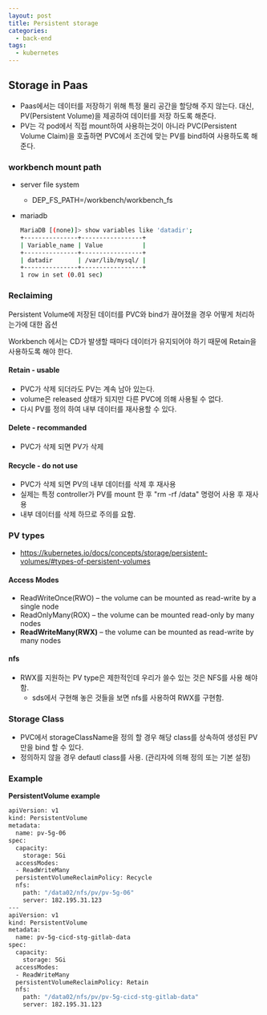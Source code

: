 ```yaml
---
layout: post
title: Persistent storage
categories:
  - back-end
tags:
  - kubernetes
---
```


## Storage in Paas 

- Paas에서는 데이터를 저장하기 위해 특정 물리 공간을 할당해 주지 않는다. 대신, PV(Persistent Volume)을 제공하여 데이터를 저장 하도록 해준다.
- PV는 각 pod에서 직접 mount하여 사용하는것이 아니라 PVC(Persistent Volume Claim)을 호출하면 PVC에서 조건에 맞는 PV를 bind하여 사용하도록 해준다.



### workbench mount path

- server file system

  - DEP_FS_PATH=/workbench/workbench_fs

- mariadb

  ```bash
  MariaDB [(none)]> show variables like 'datadir';
  +---------------+-----------------+
  | Variable_name | Value           |
  +---------------+-----------------+
  | datadir       | /var/lib/mysql/ |
  +---------------+-----------------+
  1 row in set (0.01 sec)
  ```

### Reclaiming

Persistent Volume에 저장된 데이터를 PVC와 bind가 끊어졌을 경우 어떻게 처리하는가에 대한 옵션

Workbench 에서는 CD가 발생할 때마다 데이터가 유지되어야 하기 때문에 Retain을 사용하도록 해야 한다.

#### Retain - usable

- PVC가 삭제 되더라도 PV는 계속 남아 있는다. 
- volume은 released 상태가 되지만 다른 PVC에 의해 사용될 수 없다.
- 다시 PV를 정의 하여 내부 데이터를 재사용할 수 있다. 

#### Delete - recommanded

- PVC가 삭제 되면 PV가 삭제

#### Recycle - do not use

- PVC가 삭제 되면 PV의 내부 데이터를 삭제 후 재사용
- 실제는 특정 controller가 PV를 mount 한 후 "rm -rf /data" 명령어 사용 후 재사용
- 내부 데이터를 삭제 하므로 주의를 요함.

### PV types

- https://kubernetes.io/docs/concepts/storage/persistent-volumes/#types-of-persistent-volumes

#### Access Modes

- ReadWriteOnce(RWO) – the volume can be mounted as read-write by a single node
- ReadOnlyMany(ROX) – the volume can be mounted read-only by many nodes
- **ReadWriteMany(RWX)** – the volume can be mounted as read-write by many nodes

#### nfs

- RWX를 지원하는 PV type은 제한적인데 우리가 쓸수 있는 것은 NFS를 사용 해야 함.
  - sds에서 구현해 놓은 것들을 보면 nfs를 사용하여 RWX를 구현함.



### Storage Class

- PVC에서 storageClassName을 정의 할 경우 해당 class를 상속하여 생성된 PV만을 bind 할 수 있다. 
- 정의하지 않을 경우 defautl class를 사용. (관리자에 의해 정의 또는 기본 설정)

### Example

**PersistentVolume example**

```bash
apiVersion: v1
kind: PersistentVolume
metadata:
  name: pv-5g-06
spec:
  capacity:
    storage: 5Gi
  accessModes:
  - ReadWriteMany
  persistentVolumeReclaimPolicy: Recycle
  nfs:
    path: "/data02/nfs/pv/pv-5g-06"
    server: 182.195.31.123
---
apiVersion: v1
kind: PersistentVolume
metadata:
  name: pv-5g-cicd-stg-gitlab-data
spec:
  capacity:
    storage: 5Gi
  accessModes:
  - ReadWriteMany
  persistentVolumeReclaimPolicy: Retain
  nfs:
    path: "/data02/nfs/pv/pv-5g-cicd-stg-gitlab-data"
    server: 182.195.31.123
```
